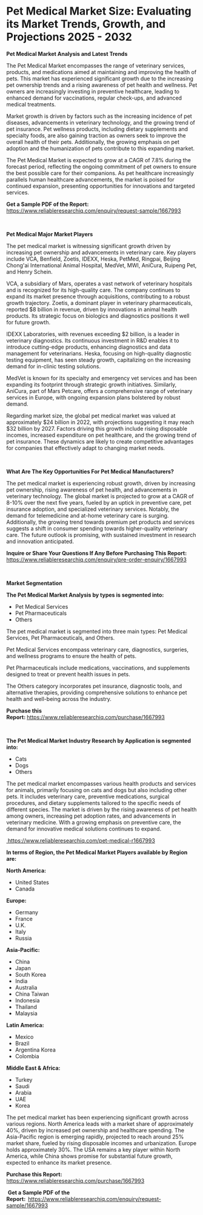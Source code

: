 <p><h1>Pet Medical Market Size: Evaluating its Market Trends, Growth, and Projections 2025 - 2032</h1></p><p><strong>Pet Medical Market Analysis and Latest Trends</strong></p>
<p><p>The Pet Medical Market encompasses the range of veterinary services, products, and medications aimed at maintaining and improving the health of pets. This market has experienced significant growth due to the increasing pet ownership trends and a rising awareness of pet health and wellness. Pet owners are increasingly investing in preventive healthcare, leading to enhanced demand for vaccinations, regular check-ups, and advanced medical treatments.</p><p>Market growth is driven by factors such as the increasing incidence of pet diseases, advancements in veterinary technology, and the growing trend of pet insurance. Pet wellness products, including dietary supplements and specialty foods, are also gaining traction as owners seek to improve the overall health of their pets. Additionally, the growing emphasis on pet adoption and the humanization of pets contribute to this expanding market.</p><p>The Pet Medical Market is expected to grow at a CAGR of 7.8% during the forecast period, reflecting the ongoing commitment of pet owners to ensure the best possible care for their companions. As pet healthcare increasingly parallels human healthcare advancements, the market is poised for continued expansion, presenting opportunities for innovations and targeted services.</p></p>
<p><strong>Get a Sample PDF of the Report:&nbsp;</strong> <a href="https://www.reliableresearchiq.com/enquiry/request-sample/1667993?utm_campaign=3199&utm_medium=2&utm_source=Github&utm_content=ia&utm_term=17042025&utm_id=pet-medical">https://www.reliableresearchiq.com/enquiry/request-sample/1667993</a></p>
<p>&nbsp;</p>
<p><strong>Pet Medical Major Market Players</strong></p>
<p><p>The pet medical market is witnessing significant growth driven by increasing pet ownership and advancements in veterinary care. Key players include VCA, Benfield, Zoetis, IDEXX, Heska, PetMed, Ringpai, Beijing Chong'ai International Animal Hospital, MedVet, MWI, AniCura, Ruipeng Pet, and Henry Schein.</p><p>VCA, a subsidiary of Mars, operates a vast network of veterinary hospitals and is recognized for its high-quality care. The company continues to expand its market presence through acquisitions, contributing to a robust growth trajectory. Zoetis, a dominant player in veterinary pharmaceuticals, reported $8 billion in revenue, driven by innovations in animal health products. Its strategic focus on biologics and diagnostics positions it well for future growth.</p><p>IDEXX Laboratories, with revenues exceeding $2 billion, is a leader in veterinary diagnostics. Its continuous investment in R&D enables it to introduce cutting-edge products, enhancing diagnostics and data management for veterinarians. Heska, focusing on high-quality diagnostic testing equipment, has seen steady growth, capitalizing on the increasing demand for in-clinic testing solutions.</p><p>MedVet is known for its specialty and emergency vet services and has been expanding its footprint through strategic growth initiatives. Similarly, AniCura, part of Mars Petcare, offers a comprehensive range of veterinary services in Europe, with ongoing expansion plans bolstered by robust demand.</p><p>Regarding market size, the global pet medical market was valued at approximately $24 billion in 2022, with projections suggesting it may reach $32 billion by 2027. Factors driving this growth include rising disposable incomes, increased expenditure on pet healthcare, and the growing trend of pet insurance. These dynamics are likely to create competitive advantages for companies that effectively adapt to changing market needs.</p></p>
<p>&nbsp;</p>
<p><strong>What Are The Key Opportunities For Pet Medical Manufacturers?</strong></p>
<p><p>The pet medical market is experiencing robust growth, driven by increasing pet ownership, rising awareness of pet health, and advancements in veterinary technology. The global market is projected to grow at a CAGR of 8-10% over the next five years, fueled by an uptick in preventive care, pet insurance adoption, and specialized veterinary services. Notably, the demand for telemedicine and at-home veterinary care is surging. Additionally, the growing trend towards premium pet products and services suggests a shift in consumer spending towards higher-quality veterinary care. The future outlook is promising, with sustained investment in research and innovation anticipated.</p></p>
<p><strong>Inquire or Share Your Questions If Any Before Purchasing This Report:</strong> <a href="https://www.reliableresearchiq.com/enquiry/pre-order-enquiry/1667993?utm_campaign=3199&utm_medium=2&utm_source=Github&utm_content=ia&utm_term=17042025&utm_id=pet-medical">https://www.reliableresearchiq.com/enquiry/pre-order-enquiry/1667993</a></p>
<p>&nbsp;</p>
<p><strong>Market Segmentation</strong></p>
<p><strong>The Pet Medical Market Analysis by types is segmented into:</strong></p>
<p><ul><li>Pet Medical Services</li><li>Pet Pharmaceuticals</li><li>Others</li></ul></p>
<p><p>The pet medical market is segmented into three main types: Pet Medical Services, Pet Pharmaceuticals, and Others. </p><p>Pet Medical Services encompass veterinary care, diagnostics, surgeries, and wellness programs to ensure the health of pets. </p><p>Pet Pharmaceuticals include medications, vaccinations, and supplements designed to treat or prevent health issues in pets. </p><p>The Others category incorporates pet insurance, diagnostic tools, and alternative therapies, providing comprehensive solutions to enhance pet health and well-being across the industry.</p></p>
<p><strong>Purchase this Report:&nbsp;</strong><a href="https://www.reliableresearchiq.com/purchase/1667993?utm_campaign=3199&utm_medium=2&utm_source=Github&utm_content=ia&utm_term=17042025&utm_id=pet-medical">https://www.reliableresearchiq.com/purchase/1667993</a></p>
<p>&nbsp;</p>
<p><strong>The Pet Medical Market Industry Research by Application is segmented into:</strong></p>
<p><ul><li>Cats</li><li>Dogs</li><li>Others</li></ul></p>
<p><p>The pet medical market encompasses various health products and services for animals, primarily focusing on cats and dogs but also including other pets. It includes veterinary care, preventive medications, surgical procedures, and dietary supplements tailored to the specific needs of different species. The market is driven by the rising awareness of pet health among owners, increasing pet adoption rates, and advancements in veterinary medicine. With a growing emphasis on preventive care, the demand for innovative medical solutions continues to expand.</p></p>
<p><a href="https://www.reliableresearchiq.com/pet-medical-r1667993?utm_campaign=3199&utm_medium=2&utm_source=Github&utm_content=ia&utm_term=17042025&utm_id=pet-medical">&nbsp;https://www.reliableresearchiq.com/pet-medical-r1667993</a></p>
<p><strong>In terms of Region, the Pet Medical Market Players available by Region are:</strong></p>
<p>
    <p> <strong> North America: </strong>
        <ul>
            <li>United States</li>
            <li>Canada</li>
        </ul>
        </p> 
    <p> <strong> Europe: </strong>
        <ul>
            <li>Germany</li>
            <li>France</li>
            <li>U.K.</li>
            <li>Italy</li>
            <li>Russia</li>
        </ul>
        </p> 
    <p> <strong> Asia-Pacific: </strong>
        <ul>
            <li>China</li>
            <li>Japan</li>
            <li>South Korea</li>
            <li>India</li>
            <li>Australia</li>
            <li>China Taiwan</li>
            <li>Indonesia</li>
            <li>Thailand</li>
            <li>Malaysia</li>
        </ul>
        </p> 
    <p> <strong> Latin America: </strong>
        <ul>
            <li>Mexico</li>
            <li>Brazil</li>
            <li>Argentina Korea</li>
            <li>Colombia</li>
        </ul>
        </p> 
    <p> <strong> Middle East & Africa: </strong>
        <ul>
            <li>Turkey</li>
            <li>Saudi</li>
            <li>Arabia</li>
            <li>UAE</li>
            <li>Korea</li>
        </ul>
    </p>
    </p>
<p><p>The pet medical market has been experiencing significant growth across various regions. North America leads with a market share of approximately 40%, driven by increased pet ownership and healthcare spending. The Asia-Pacific region is emerging rapidly, projected to reach around 25% market share, fueled by rising disposable incomes and urbanization. Europe holds approximately 30%. The USA remains a key player within North America, while China shows promise for substantial future growth, expected to enhance its market presence.</p></p>
<p><strong>Purchase this Report: </strong><a href="https://www.reliableresearchiq.com/purchase/1667993?utm_campaign=3199&utm_medium=2&utm_source=Github&utm_content=ia&utm_term=17042025&utm_id=pet-medical">https://www.reliableresearchiq.com/purchase/1667993</a></p>
<p>&nbsp;<strong>Get a Sample PDF of the Report:&nbsp;&nbsp;</strong><a href="https://www.reliableresearchiq.com/enquiry/request-sample/1667993?utm_campaign=3199&utm_medium=2&utm_source=Github&utm_content=ia&utm_term=17042025&utm_id=pet-medical">https://www.reliableresearchiq.com/enquiry/request-sample/1667993</a></p>
<p><strong></strong></p>
<p><p></p><p></p><p></p></p>
